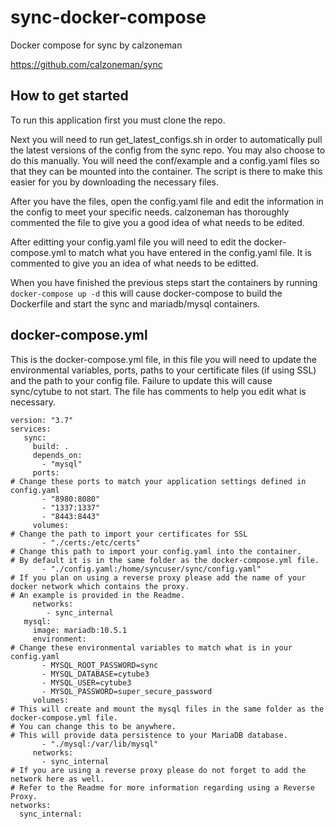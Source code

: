 # sync-docker-compose
Docker compose for sync by calzoneman

https://github.com/calzoneman/sync

## How to get started

To run this application first you must clone the repo.

Next you will need to run get_latest_configs.sh in order to automatically pull the latest versions of the config from the sync repo. You may also choose to do this manually. You will need the conf/example and a config.yaml files so that they can be mounted into the container. The script is there to make this easier for you by downloading the necessary files.

After you have the files, open the config.yaml file and edit the information in the config to meet your specific needs.
calzoneman has thoroughly commented the file to give you a good idea of what needs to be edited.

After editting your config.yaml file you will need to edit the docker-compose.yml to match what you have entered in the config.yaml file. It is commented to give you an idea of what needs to be editted.

When you have finished the previous steps start the containers by running ```docker-compose up -d``` this will cause docker-compose to build the Dockerfile and start the sync and mariadb/mysql containers.

## docker-compose.yml

This is the docker-compose.yml file, in this file you will need to update the environmental variables, ports, paths to your certificate files (if using SSL) and the path to your config file. Failure to update this will cause sync/cytube to not start.
The file has comments to help you edit what is necessary.
```
version: "3.7"
services:
   sync:
     build: .
     depends_on:
       - "mysql"
     ports:
# Change these ports to match your application settings defined in config.yaml
       - "8980:8080"
       - "1337:1337"
       - "8443:8443"
     volumes:
# Change the path to import your certificates for SSL
       - "./certs:/etc/certs"
# Change this path to import your config.yaml into the container. 
# By default it is in the same folder as the docker-compose.yml file.
       - "./config.yaml:/home/syncuser/sync/config.yaml"
# If you plan on using a reverse proxy please add the name of your docker network which contains the proxy.
# An example is provided in the Readme.
     networks:
        - sync_internal
   mysql:
     image: mariadb:10.5.1
     environment:
# Change these environmental variables to match what is in your config.yaml
       - MYSQL_ROOT_PASSWORD=sync 
       - MYSQL_DATABASE=cytube3 
       - MYSQL_USER=cytube3
       - MYSQL_PASSWORD=super_secure_password
     volumes:
# This will create and mount the mysql files in the same folder as the docker-compose.yml file.
# You can change this to be anywhere.
# This will provide data persistence to your MariaDB database.
       - "./mysql:/var/lib/mysql"      
     networks:
       - sync_internal
# If you are using a reverse proxy please do not forget to add the network here as well.
# Refer to the Readme for more information regarding using a Reverse Proxy.
networks:
  sync_internal:
```
